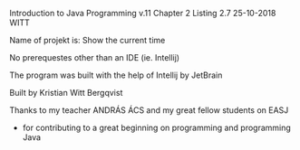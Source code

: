 Introduction to Java Programming v.11 
Chapter 2
Listing 2.7
25-10-2018
WITT

Name of projekt is: Show the current time

No prerequestes other than an IDE (ie. Intellij)

The program was built with the help of Intellij by JetBrain

Built by Kristian Witt Bergqvist

Thanks to my teacher ANDRÁS ÁCS and my great fellow students on EASJ
- for contributing to a great beginning on programming and programming Java
